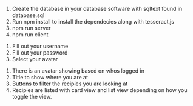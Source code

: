 <!-- GET STARTED -->
1. Create the database in your database software with sqltext found in database.sql
2. Run npm install to install the dependecies along with tesseract.js
3. npm run server
4. npm run client

<!-- Log-in Screen  -->
<!-- Registration Screen -->
1. Fill out your username
2. Fill out your password
3. Select your avatar
<!-- Home Screen -->
1. There is an avatar showing based on whos logged in
2. Title to show where you are at
3. Buttons to filter the recipies you are looking at
4. Recipies are listed with card view and list view depending on how you toggle the view.

